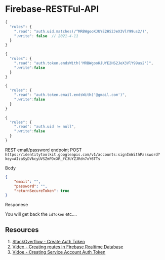 # Firebase-RESTFul-API


```javascript
{
  "rules": {
    ".read": "auth.uid.matches(/^MRBWgooKJUYE2HS2JeX3VlY99us2/)",
    ".write": false  // 2021-4-11
  }
}
```

```javascript 
{
  "rules": {
    ".read": "auth.token.endsWith('MRBWgooKJUYE2HS2JeX3VlY99us2')",
    ".write":false 
  }
}
```

```javascript 
{
  "rules": {
    ".read": "auth.token.email.endsWith('@gmail.com')",
    ".write":false 
  }
}
```

```javascript 
{
  "rules": {
    ".read": "auth.uid != null",
    ".write":false 
  }
}
```

REST email/password endpoint 
POST `https://identitytoolkit.googleapis.com/v1/accounts:signInWithPassword?key=AIzaSyDVkcyUVSZmPDcXR_fC3UYZJRdn7xY6TTs`

Body 

```json 
{
    "email": "", 
    "password": "",
    "returnSecureToken": true
}
```

Responese 

You will get back the `idToken` etc....


## Resources 

1. [StackOverflow - Create Auth Token](https://stackoverflow.com/questions/38661839/using-postman-to-access-firebase-rest-api)
2. [Video - Creating routes in Firebase Realtime Database](https://www.youtube.com/watch?v=rB1qGYYaoPc)
3. [Vidoe - Creating Service Account Auth Token](https://www.youtube.com/watch?v=ScsID2yPB8k)
